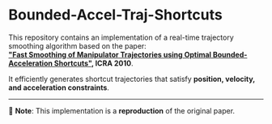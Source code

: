 # Bounded-Accel-Traj-Shortcuts

This repository contains an implementation of a real-time trajectory smoothing algorithm based on the paper:  
**["Fast Smoothing of Manipulator Trajectories using Optimal Bounded-Acceleration Shortcuts"](https://ieeexplore.ieee.org/document/5509683), ICRA 2010**.  

It efficiently generates shortcut trajectories that satisfy **position, velocity, and acceleration constraints**.

---
📌 **Note**: This implementation is a **reproduction** of the original paper.
